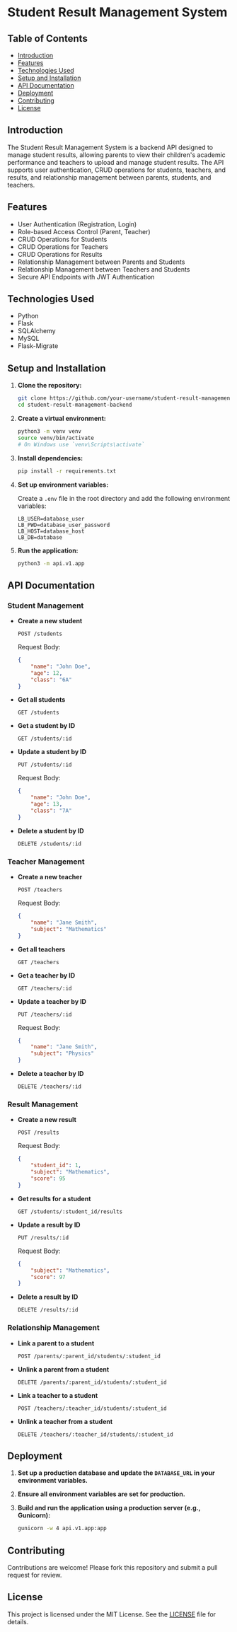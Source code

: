 # Student Result Management System

## Table of Contents

- [Introduction](#introduction)
- [Features](#features)
- [Technologies Used](#technologies-used)
- [Setup and Installation](#setup-and-installation)
- [API Documentation](#api-documentation)
- [Deployment](#deployment)
- [Contributing](#contributing)
- [License](#license)

## Introduction

The Student Result Management System is a backend API designed to manage student results, allowing parents to view their children's academic performance and teachers to upload and manage student results. The API supports user authentication, CRUD operations for students, teachers, and results, and relationship management between parents, students, and teachers.

## Features

- User Authentication (Registration, Login)
- Role-based Access Control (Parent, Teacher)
- CRUD Operations for Students
- CRUD Operations for Teachers
- CRUD Operations for Results
- Relationship Management between Parents and Students
- Relationship Management between Teachers and Students
- Secure API Endpoints with JWT Authentication

## Technologies Used

- Python
- Flask
- SQLAlchemy
- MySQL
- Flask-Migrate

## Setup and Installation

1. **Clone the repository:**

    ```sh
    git clone https://github.com/your-username/student-result-management-backend.git
    cd student-result-management-backend
    ```

2. **Create a virtual environment:**

    ```sh
    python3 -m venv venv
    source venv/bin/activate
    # On Windows use `venv\Scripts\activate`
    ```

3. **Install dependencies:**

    ```sh
    pip install -r requirements.txt
    ```

4. **Set up environment variables:**

    Create a `.env` file in the root directory and add the following environment variables:

    ```env
    LB_USER=database_user
    LB_PWD=database_user_password
    LB_HOST=database_host
    LB_DB=database
    ```

5. **Run the application:**

    ```sh
    python3 -m api.v1.app
    ```

## API Documentation

### Student Management

- **Create a new student**

    ```http
    POST /students
    ```

    Request Body:

    ```json
    {
        "name": "John Doe",
        "age": 12,
        "class": "6A"
    }
    ```

- **Get all students**

    ```http
    GET /students
    ```

- **Get a student by ID**

    ```http
    GET /students/:id
    ```

- **Update a student by ID**

    ```http
    PUT /students/:id
    ```

    Request Body:

    ```json
    {
        "name": "John Doe",
        "age": 13,
        "class": "7A"
    }
    ```

- **Delete a student by ID**

    ```http
    DELETE /students/:id
    ```

### Teacher Management

- **Create a new teacher**

    ```http
    POST /teachers
    ```

    Request Body:

    ```json
    {
        "name": "Jane Smith",
        "subject": "Mathematics"
    }
    ```

- **Get all teachers**

    ```http
    GET /teachers
    ```

- **Get a teacher by ID**

    ```http
    GET /teachers/:id
    ```

- **Update a teacher by ID**

    ```http
    PUT /teachers/:id
    ```

    Request Body:

    ```json
    {
        "name": "Jane Smith",
        "subject": "Physics"
    }
    ```

- **Delete a teacher by ID**

    ```http
    DELETE /teachers/:id
    ```

### Result Management

- **Create a new result**

    ```http
    POST /results
    ```

    Request Body:

    ```json
    {
        "student_id": 1,
        "subject": "Mathematics",
        "score": 95
    }
    ```

- **Get results for a student**

    ```http
    GET /students/:student_id/results
    ```

- **Update a result by ID**

    ```http
    PUT /results/:id
    ```

    Request Body:

    ```json
    {
        "subject": "Mathematics",
        "score": 97
    }
    ```

- **Delete a result by ID**

    ```http
    DELETE /results/:id
    ```

### Relationship Management

- **Link a parent to a student**

    ```http
    POST /parents/:parent_id/students/:student_id
    ```

- **Unlink a parent from a student**

    ```http
    DELETE /parents/:parent_id/students/:student_id
    ```

- **Link a teacher to a student**

    ```http
    POST /teachers/:teacher_id/students/:student_id
    ```

- **Unlink a teacher from a student**

    ```http
    DELETE /teachers/:teacher_id/students/:student_id
    ```

## Deployment

1. **Set up a production database and update the `DATABASE_URL` in your environment variables.**

2. **Ensure all environment variables are set for production.**

3. **Build and run the application using a production server (e.g., Gunicorn):**

    ```sh
    gunicorn -w 4 api.v1.app:app
    ```

## Contributing

Contributions are welcome! Please fork this repository and submit a pull request for review.

## License

This project is licensed under the MIT License. See the [LICENSE](LICENSE) file for details.
